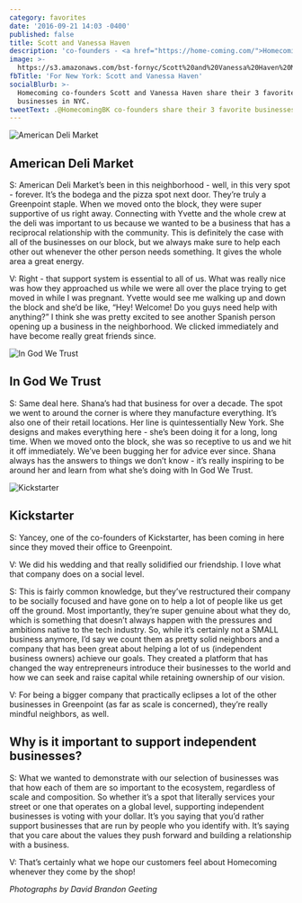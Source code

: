 ```yaml
---
category: favorites
date: '2016-09-21 14:03 -0400'
published: false
title: Scott and Vanessa Haven
description: 'co-founders - <a href="https://home-coming.com/">Homecoming</a>'
image: >-
  https://s3.amazonaws.com/bst-fornyc/Scott%20and%20Vanessa%20Haven%20Main%20Portrait.jpg
fbTitle: 'For New York: Scott and Vanessa Haven'
socialBlurb: >-
  Homecoming co-founders Scott and Vanessa Haven share their 3 favorite
  businesses in NYC.
tweetText: .@HomecomingBK co-founders share their 3 favorite businesses in NYC
---
```

![American Deli Market](https://s3.amazonaws.com/bst-fornyc/Scott%20and%20Vanessa%20Haven%20American%20Deli%20Market.jpg)
## American Deli Market
S: American Deli Market’s been in this neighborhood - well, in this very spot - forever. It’s the bodega and the pizza spot next door. They’re truly a Greenpoint staple. When we moved onto the block, they were super supportive of us right away. Connecting with Yvette and the whole crew at the deli was important to us because we wanted to be a business that has a reciprocal relationship with the community. This is definitely the case with all of the businesses on our block, but we always make sure to help each other out whenever the other person needs something. It gives the whole area a great energy.

V: Right - that support system is essential to all of us. What was really nice was how they approached us while we were all over the place trying to get moved in while I was pregnant. Yvette would see me walking up and down the block and she’d be like, “Hey! Welcome! Do you guys need help with anything?” I think she was pretty excited to see another Spanish person opening up a business in the neighborhood. We clicked immediately and have become really great friends since.

![In God We Trust](https://s3.amazonaws.com/bst-fornyc/Scott%20and%20Vanessa%20Haven%20In%20God%20We%20Trust.jpg)
## In God We Trust
S: Same deal here. Shana’s had that business for over a decade. The spot we went to around the corner is where they manufacture everything. It’s also one of their retail locations. Her line is quintessentially New York. She designs and makes everything here - she’s been doing it for a long, long time. When we moved onto the block, she was so receptive to us and we hit it off immediately. We’ve been bugging her for advice ever since. Shana always has the answers to things we don’t know - it’s really inspiring to be around her and learn from what she’s doing with In God We Trust. 

![Kickstarter](https://s3.amazonaws.com/bst-fornyc/Scott%20and%20Vanessa%20Haven%20Kickstarter.jpg)
## Kickstarter
S: Yancey, one of the co-founders of Kickstarter, has been coming in here since they moved their office to Greenpoint. 

V: We did his wedding and that really solidified our friendship. I love what that company does on a social level. 

S: This is fairly common knowledge, but they’ve restructured their company to be socially focused and have gone on to help a lot of people like us get off the ground. Most importantly, they’re super genuine about what they do, which is something that doesn’t always happen with the pressures and ambitions native to the tech industry. So, while it’s certainly not a SMALL business anymore, I’d say we count them as pretty solid neighbors and a company that has been great about helping a lot of us (independent business owners) achieve our goals. They created a platform that has changed the way entrepreneurs introduce their businesses to the world and how we can seek and raise capital while retaining ownership of our vision. 

V: For being a bigger company that practically eclipses a lot of the other businesses in Greenpoint (as far as scale is concerned), they’re really mindful neighbors, as well.

## Why is it important to support independent businesses?
S: What we wanted to demonstrate with our selection of businesses was that how each of them are so important to the ecosystem, regardless of scale and composition. So whether it’s a spot that literally services your street or one that operates on a global level, supporting independent businesses is voting with your dollar. It’s you saying that you’d rather support businesses that are run by people who you identify with. It’s saying that you care about the values they push forward and building a relationship with a business. 

V: That’s certainly what we hope our customers feel about Homecoming whenever they come by the shop!

_Photographs by David Brandon Geeting_